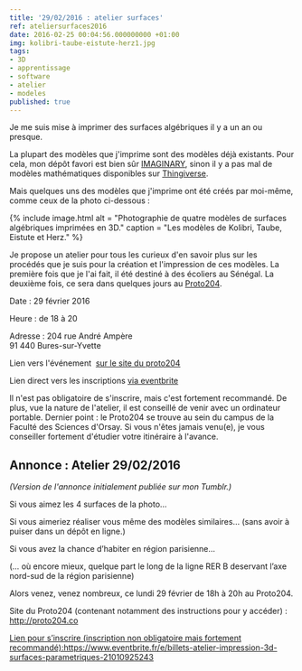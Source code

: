 ```yaml
---
title: '29/02/2016 : atelier surfaces'
ref: ateliersurfaces2016
date: 2016-02-25 00:04:56.000000000 +01:00
img: kolibri-taube-eistute-herz1.jpg
tags:
- 3D
- apprentissage
- software
- atelier
- modeles
published: true
---
```


Je me suis mise à imprimer des surfaces algébriques il y a un an ou presque.

La plupart des modèles que j'imprime sont des modèles déjà existants.
Pour cela, mon dépôt favori est bien sûr [IMAGINARY](http://www.imaginary.org 'IMAGINARY.org'), sinon il y a pas mal de modèles mathématiques disponibles sur [Thingiverse](http://www.thingiverse.com 'Thingiverse').

Mais quelques uns des modèles que j'imprime ont été créés par moi-même, comme ceux de la photo ci-dessous :

{% include image.html
alt = "Photographie de quatre modèles de surfaces algébriques imprimées en 3D."
caption = "Les modèles de Kolibri, Taube, Eistute et Herz." %}

Je propose un atelier pour tous les curieux d'en savoir plus sur les procédés que je suis pour la création et l'impression de ces modèles. La première fois que je l'ai fait, il été destiné à des écoliers au Sénégal. La deuxième fois, ce sera dans quelques jours au [Proto204](http://proto204.co).

Date : 29 février 2016

Heure : de 18 à 20

Adresse : 204 rue André Ampère  
91 440 Bures-sur-Yvette

Lien vers l'événement  [sur le site du proto204](http://proto204.co/portfolio/atelier-impression-3d-surfaces-parametriques/photo-alba3d-math/)

Lien direct vers les inscriptions [via eventbrite](https://www.eventbrite.fr/e/billets-atelier-impression-3d-surfaces-parametriques-21010925243)

Il n'est pas obligatoire de s'inscrire, mais c'est fortement recommandé. De plus, vue la nature de l'atelier, il est conseillé de venir avec un ordinateur portable. Dernier point : le Proto204 se trouve au sein du campus de la Faculté des Sciences d'Orsay. Si vous n'êtes jamais venu(e), je vous conseiller fortement d'étudier votre itinéraire à l'avance.

Annonce : Atelier 29/02/2016
----------------------------

*(Version de l'annonce initialement publiée sur mon Tumblr.)*

Si vous aimez les 4 surfaces de la photo…

Si vous aimeriez réaliser vous même des modèles similaires… (sans avoir à puiser dans un dépôt en ligne.)

Si vous avez la chance d’habiter en région parisienne…

(… où encore mieux, quelque part le long de la ligne RER B deservant l’axe nord-sud de la région parisienne)

Alors venez, venez nombreux, ce lundi 29 février de 18h à 20h au  Proto204.

Site du Proto204 (contenant notamment des instructions pour y accéder) : <http://proto204.co>

[Lien pour s’inscrire (inscription non obligatoire mais fortement recommandé):](http://proto204.co)<https://www.eventbrite.fr/e/billets-atelier-impression-3d-surfaces-parametriques-21010925243>
